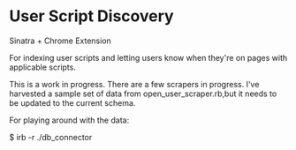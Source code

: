 User Script Discovery
==========================

Sinatra + Chrome Extension


For indexing user scripts and letting users know when they're on pages with applicable scripts.

This is a work in progress. There are a few scrapers in progress. I've harvested a sample set of data from open_user_scraper.rb,but it needs to be updated to the current schema.

For playing around with the data:

$ irb -r ./db_connector
